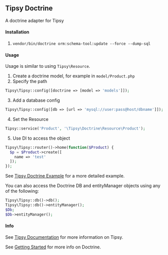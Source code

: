 ## Tipsy Doctrine

A doctrine adapter for Tipsy


#### Installation

1. `vendor/bin/doctrine orm:schema-tool:update --force --dump-sql`


#### Usage
Usage is similar to using `Tipsy\Resource`.

1. Create a doctrine model, for example in `model/Product.php`
2. Specify the path 

  ```php
  Tipsy\Tipsy::config([doctrine => [model => 'models']]);
  ```
3. Add a database config
  
  ```php
  Tipsy\Tipsy::config([db => [url => 'mysql://user:pass@host/dbname']]);
  ```
4. Set the Resource

  ```php
  Tipsy::service('Product', '\Tipsy\Doctrine\Resource\Product');
  ```
5. Use DI to access the object

  ```php
  Tipsy\Tipsy::router()->home(function($Product) {
    $p = $Product->create([
      name => 'test'
    ]);
  });
  ```

See [Tipsy Doctrine Example](https://github.com/tipsyphp/tipsy-example-doctrine) for a more detailed example.

You can also access the Doctrine DB and entityManager objects using any of the following:
```php
Tipsy\Tipsy::db()->db();
Tipsy\Tipsy::db()->entityManager();
$Db;
$Db->entityManager();
```


#### Info
See [Tipsy Documentation](https://github.com/tipsyphp/tipsy/wiki) for more information on Tipsy.

See [Getting Started](http://docs.doctrine-project.org/projects/doctrine-orm/en/latest/tutorials/getting-started.html) for more info on Doctrine.
